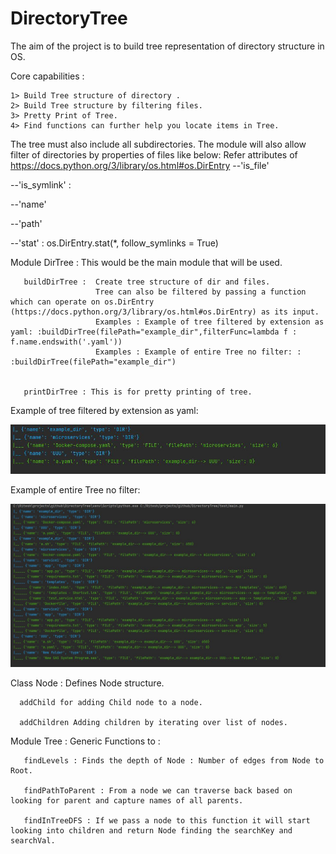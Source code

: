 # DirectoryTree

The aim of the project is to build tree representation of directory structure in OS.

Core capabilities :

    1> Build Tree structure of directory . 
    2> Build Tree structure by filtering files. 
    3> Pretty Print of Tree. 
    4> Find functions can further help you locate items in Tree. 

The tree must also include all  subdirectories. The module will also allow filter of directories by properties of files like below:
Refer attributes of https://docs.python.org/3/library/os.html#os.DirEntry
--'is_file'

--'is_symlink' :

--'name'

--'path'

--'stat' : os.DirEntry.stat(*, follow_symlinks = True)



Module DirTree : This would be the main module that will be used.

       buildDirTree :  Create tree structure of dir and files. 
                       Tree can also be filtered by passing a function which can operate on os.DirEntry (https://docs.python.org/3/library/os.html#os.DirEntry) as its input.
                       Examples : Example of tree filtered by extension as yaml: :buildDirTree(filePath="example_dir",filterFunc=lambda f : f.name.endswith('.yaml'))
                       Examples : Example of entire Tree no filter: : :buildDirTree(filePath="example_dir")
                      
               
       printDirTree : This is for pretty printing of tree.


Example of tree filtered by extension as yaml:

![Example of tree filtered by extension as yaml](/images/image_with_file_filter_as_yaml_extension.JPG)

Example of entire Tree no filter:

![Example of entire Tree no filter](/images/image_without_file_filter.JPG)



Class Node : Defines Node structure.

      addChild for adding Child node to a node.
             
      addChildren Adding children by iterating over list of nodes. 

Module Tree : Generic Functions to :

       findLevels : Finds the depth of Node : Number of edges from Node to Root.  
               
       findPathToParent : From a node we can traverse back based on looking for parent and capture names of all parents. 
               
       findInTreeDFS : If we pass a node to this function it will start looking into children and return Node finding the searchKey and searchVal.
               
               

